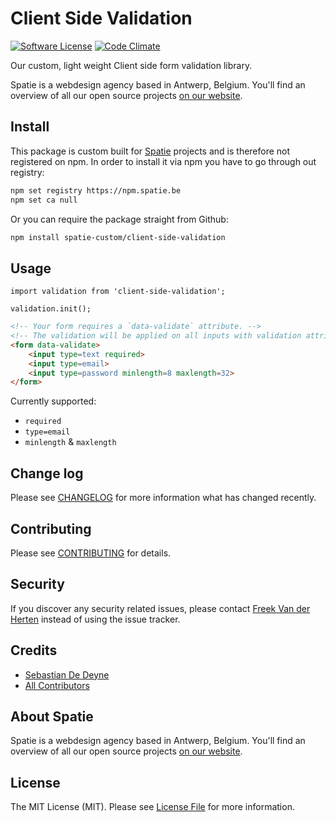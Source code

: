 # Client Side Validation

[![Software License](https://img.shields.io/badge/license-MIT-brightgreen.svg?style=flat-square)](LICENSE.md)
[![Code Climate](https://img.shields.io/codeclimate/github/spatie-custom/client-side-validation.svg?style=flat-square)](https://img.shields.io/codeclimate/github/spatie-custom/client-side-validation.svg)

Our custom, light weight Client side form validation library.

Spatie is a webdesign agency based in Antwerp, Belgium. You'll find an overview of all our open source projects [on our website](https://spatie.be/opensource).

## Install

This package is custom built for [Spatie](https://spatie.be) projects and is therefore not registered on npm. In order to install it via npm you have to go through out registry:

```bash
npm set registry https://npm.spatie.be
npm set ca null
```

Or you can require the package straight from Github:

```bash
npm install spatie-custom/client-side-validation
```

## Usage

```es6
import validation from 'client-side-validation';

validation.init();
```

```html
<!-- Your form requires a `data-validate` attribute. -->
<!-- The validation will be applied on all inputs with validation attributes. -->
<form data-validate>
    <input type=text required>
    <input type=email>
    <input type=password minlength=8 maxlength=32>
</form>
```

Currently supported:

- `required`
- `type=email`
- `minlength` & `maxlength`

## Change log

Please see [CHANGELOG](CHANGELOG.md) for more information what has changed recently.

## Contributing

Please see [CONTRIBUTING](CONTRIBUTING.md) for details.

## Security

If you discover any security related issues, please contact [Freek Van der Herten](https://github.com/freekmurze) instead of using the issue tracker.

## Credits

- [Sebastian De Deyne](https://github.com/sebastiandedeyne)
- [All Contributors](../../contributors)

## About Spatie
Spatie is a webdesign agency based in Antwerp, Belgium. You'll find an overview of all our open source projects [on our website](https://spatie.be/opensource).

## License

The MIT License (MIT). Please see [License File](LICENSE.md) for more information.
